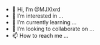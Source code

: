 - 👋 Hi, I’m @MJXlxrd
- 👀 I’m interested in ...
- 🌱 I’m currently learning ...
- 💞️ I’m looking to collaborate on ...
- 📫 How to reach me ...

<!---
MJXlxrd/MJXlxrd is a ✨ special ✨ repository because its `README.md` (this file) appears on your GitHub profile.
You can click the Preview link to take a look at your changes.
--->
